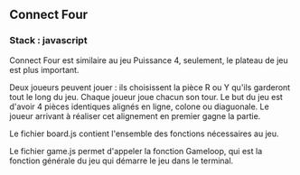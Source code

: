 ## Connect Four 

### Stack : javascript

Connect Four est similaire au jeu Puissance 4, seulement, le plateau de jeu est plus important.

Deux joueurs peuvent jouer : ils choisissent la pièce R ou Y qu'ils garderont tout le long du jeu. Chaque joueur joue chacun son tour. Le but du jeu est d'avoir 4 pièces identiques  alignés en ligne, colone ou diaguonale. Le joueur arrivant à réaliser cet alignement en premier gagne la partie.

Le fichier board.js contient l'ensemble des fonctions nécessaires au jeu.

Le fichier game.js permet d'appeler la fonction Gameloop, qui est la fonction générale du jeu qui démarre le jeu dans le terminal.
